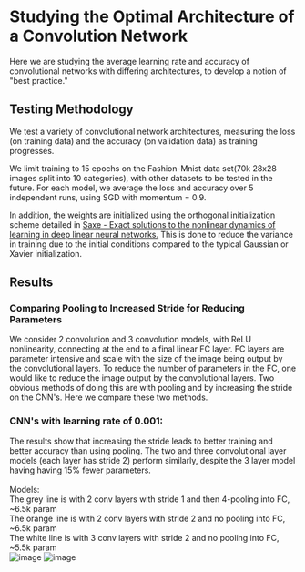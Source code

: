 # Studying the Optimal Architecture of a Convolution Network
 
 Here we are studying the average learning rate and accuracy of convolutional networks with differing architectures, to develop a notion of "best practice." 
 
 ## Testing Methodology
 We test a variety of convolutional network architectures, measuring the loss (on training data) and the accuracy (on validation data) as training progresses. 
 
 
 We limit training to 15 epochs on the Fashion-Mnist data set(70k 28x28 images split into 10 categories), with other datasets to be tested in the future. 
 For each model, we average the loss and accuracy over 5 independent runs, using SGD with momentum = 0.9. 
 
 In addition, the weights are initialized using the orthogonal initialization scheme detailed in [Saxe - Exact solutions to the nonlinear dynamics of learning in
deep linear neural networks.](https://arxiv.org/pdf/1312.6120.pdf) This is done to reduce the variance in training due to the initial conditions compared to the typical Gaussian or Xavier initialization. 

## Results
### Comparing Pooling to Increased Stride for Reducing Parameters
We consider 2 convolution and 3 convolution models, with ReLU nonlinearity, connecting at the end to a final linear FC layer. FC layers are parameter intensive and scale with the size of the image being output by the convolutional layers. To reduce the number of parameters in the FC, one would like to reduce the image output by the convolutional layers. Two obvious methods of doing this are with pooling and by increasing the stride on the CNN's. Here we compare these two methods. 

### CNN's with learning rate of 0.001:
The results show that increasing the stride leads to better training and better accuracy than using pooling. The two and three convolutional layer models (each layer has stride 2) perform similarly, despite the 3 layer model having having 15% fewer parameters. <br>
<br>
Models:<br>
The grey line is with 2 conv layers with stride 1 and then 4-pooling into FC, ~6.5k param <br>
The orange line is with 2 conv layers with stride 2 and no pooling into FC, ~6.5k param<br>
The white line is with 3 conv layers with stride 2 and no pooling into FC, ~5.5k param<br>
![image](https://user-images.githubusercontent.com/12636792/230689552-408d9c98-fd87-4016-8850-28519b208476.png)
![image](https://user-images.githubusercontent.com/12636792/230691026-655b5380-1df6-4466-8ae0-76e21f1bfee5.png)
